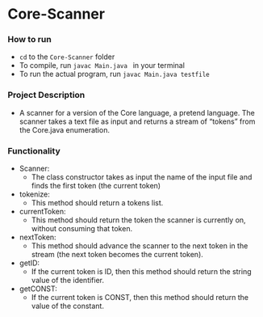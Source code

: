 # Core-Scanner

### How to run
* ```cd``` to the ```Core-Scanner``` folder
* To compile, run ```javac Main.java ``` in your terminal
* To run the actual program, run ```javac Main.java testfile```

### Project Description
* A scanner for a version of the Core language, a pretend language. The scanner takes a text file as input and returns a stream of “tokens” from the Core.java enumeration.

### Functionality
* Scanner:
    * The class constructor takes as input the name of the input file and finds the first token (the current token)
* tokenize:
    * This method should return a tokens list. 
* currentToken: 
    * This method should return the token the scanner is currently on, without consuming that token.
* nextToken:
    * This method should advance the scanner to the next token in the stream (the next token becomes the current token).
* getID: 
    * If the current token is ID, then this method should return the string value of the identifier.
* getCONST: 
    * If the current token is CONST, then this method should return the value of the constant.

